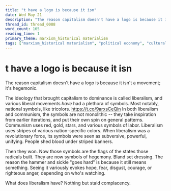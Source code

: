 ```yaml
---
title: "t have a logo is because it isn"
date: Wed May 21
description: "The reason capitalism doesn't have a logo is because it isn't a movement; it's hegemonic."
thread_id: thread_0088
word_count: 165
reading_time: 1
primary_theme: marxism_historical materialism
tags: ["marxism_historical materialism", "political economy", "cultural criticism", "organizational theory"]
---
```


# t have a logo is because it isn

The reason capitalism doesn't have a logo is because it isn't a movement; it's hegemonic.

The ideology that brought capitalism to dominance is called liberalism, and various liberal movements *have* had a plethora of symbols. Most notably, national symbols, like tricolors. https://t.co/9arxsCeQin In both liberalism and communism, the symbols are not monolithic -- they take inspiration from earlier iterations, and put their own spin on general patterns. Communism uses red, gold, stars, and various symbols of labor. Liberalism uses stripes of various nation-specific colors. When liberalism was a revolutionary force, its symbols were seen as subversive, powerful, unifying. People shed blood under striped banners.

Then they won. Now those symbols are the flags of the states those radicals built. They are now symbols of hegemony. Bland set dressing. The reason the hammer and sickle "goes hard" is because it still means something. Seeing it variously evokes hope, fear, disgust, courage, or righteous anger, depending on who's watching.

What does liberalism have? Nothing but staid complacency.